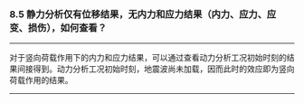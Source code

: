 ﻿### 8.5  静力分析仅有位移结果，无内力和应力结果（内力、应力、应变、损伤），如何查看？
---

对于竖向荷载作用下的内力和应力结果，可以通过查看动力分析工况初始时刻的结果间接得到。动力分析工况初始时刻，地震波尚未加载，因而此时的效应即为竖向荷载作用的结果。


---
